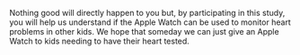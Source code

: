 Nothing good will directly happen to you but, by participating in this study, you will help us understand if the Apple Watch can be used to monitor heart problems in other kids. We hope that someday we can just give an Apple Watch to kids needing to have their heart tested.
